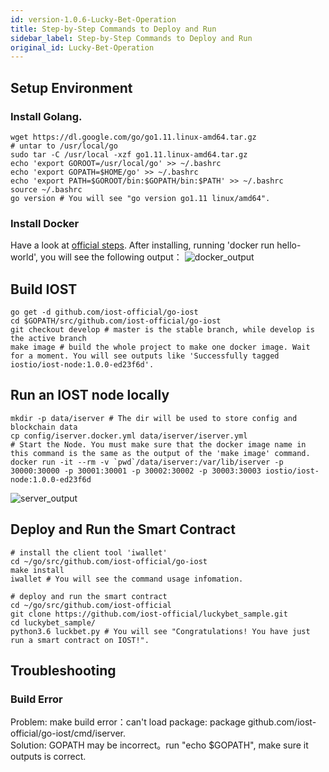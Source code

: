 ```yaml
---
id: version-1.0.6-Lucky-Bet-Operation
title: Step-by-Step Commands to Deploy and Run
sidebar_label: Step-by-Step Commands to Deploy and Run
original_id: Lucky-Bet-Operation
---
```


## Setup Environment
### Install Golang. 
```shell
wget https://dl.google.com/go/go1.11.linux-amd64.tar.gz
# untar to /usr/local/go 
sudo tar -C /usr/local -xzf go1.11.linux-amd64.tar.gz
echo 'export GOROOT=/usr/local/go' >> ~/.bashrc
echo 'export GOPATH=$HOME/go' >> ~/.bashrc
echo 'export PATH=$GOROOT/bin:$GOPATH/bin:$PATH' >> ~/.bashrc
source ~/.bashrc
go version # You will see "go version go1.11 linux/amd64".
```
### Install Docker  
Have a look at [official steps](https://docs.docker.com/install/linux/docker-ce/ubuntu/). After installing, running 'docker run hello-world', you will see the following output：
![docker_output](assets/5-lucky-bet/Lucky-Bet-Operation/docker_output.png)
## Build IOST
```shell
go get -d github.com/iost-official/go-iost
cd $GOPATH/src/github.com/iost-official/go-iost
git checkout develop # master is the stable branch, while develop is the active branch
make image # build the whole project to make one docker image. Wait for a moment. You will see outputs like 'Successfully tagged iostio/iost-node:1.0.0-ed23f6d'.
```
## Run an IOST node locally
```shell
mkdir -p data/iserver # The dir will be used to store config and blockchain data
cp config/iserver.docker.yml data/iserver/iserver.yml 
# Start the Node. You must make sure that the docker image name in this command is the same as the output of the 'make image' command.
docker run -it --rm -v `pwd`/data/iserver:/var/lib/iserver -p 30000:30000 -p 30001:30001 -p 30002:30002 -p 30003:30003 iostio/iost-node:1.0.0-ed23f6d
```
![server_output](assets/5-lucky-bet/Lucky-Bet-Operation/server_output.png)
## Deploy and Run the Smart Contract
```shell
# install the client tool 'iwallet'
cd ~/go/src/github.com/iost-official/go-iost
make install
iwallet # You will see the command usage infomation.
  
# deploy and run the smart contract
cd ~/go/src/github.com/iost-official
git clone https://github.com/iost-official/luckybet_sample.git
cd luckybet_sample/
python3.6 luckbet.py # You will see "Congratulations! You have just run a smart contract on IOST!".
```

## Troubleshooting
### Build Error
Problem: make build error：can't load package: package github.com/iost-official/go-iost/cmd/iserver.  
Solution: GOPATH may be incorrect。run "echo $GOPATH", make sure it outputs is correct.